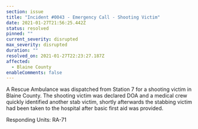 ```yaml
---
section: issue
title: "Incident #0043 - Emergency Call - Shooting Victim"
date: 2021-01-27T21:56:25.442Z
status: resolved
pinned: ""
current_severity: disrupted
max_severity: disrupted
duration: ""
resolved_on: 2021-01-27T22:23:27.187Z
affected:
  - Blaine County
enableComments: false
---
```

A Rescue Ambulance was dispatched from Station 7 for a shooting victim in Blaine County. The shooting victim was declared DOA and a medical crew quickly identified another stab victim, shortly afterwards the stabbing victim had been taken to the hospital after basic first aid was provided.

Responding Units: RA-71